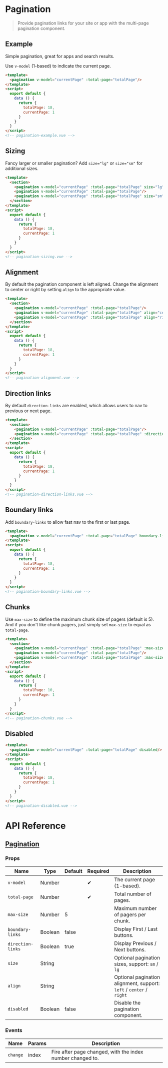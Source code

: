 # Pagination

> Provide pagination links for your site or app with the multi-page pagination component.

<ins class="adsbygoogle"
     style="display:block; text-align:center;"
     data-ad-layout="in-article"
     data-ad-format="fluid"
     data-ad-client="ca-pub-4714899946256166"
     data-ad-slot="4603582855"></ins>

## Example

Simple pagination, great for apps and search results.

Use `v-model` (1-based) to indicate the current page.

```html
<template>
  <pagination v-model="currentPage" :total-page="totalPage"/>
</template>
<script>
  export default {
    data () {
      return {
        totalPage: 18,
        currentPage: 1
      }
    }
  }
</script>
<!-- pagination-example.vue -->
```

## Sizing

Fancy larger or smaller pagination? Add `size="lg"` or `size="sm"` for additional sizes.

```html
<template>
  <section>
    <pagination v-model="currentPage" :total-page="totalPage" size="lg"/>
    <pagination v-model="currentPage" :total-page="totalPage"/>
    <pagination v-model="currentPage" :total-page="totalPage" size="sm"/>
  </section>
</template>
<script>
  export default {
    data () {
      return {
        totalPage: 18,
        currentPage: 1
      }
    }
  }
</script>
<!-- pagination-sizing.vue -->
```

## Alignment

By default the pagination component is left aligned. Change the alignment to center or right by setting `align` to the appropriate value.

```html
<template>
  <section>
    <pagination v-model="currentPage" :total-page="totalPage"/>
    <pagination v-model="currentPage" :total-page="totalPage" align="center"/>
    <pagination v-model="currentPage" :total-page="totalPage" align="right"/>
  </section>
</template>
<script>
  export default {
    data () {
      return {
        totalPage: 18,
        currentPage: 1
      }
    }
  }
</script>
<!-- pagination-alignment.vue -->
```

## Direction links

By default `direction-links` are enabled, which allows users to nav to previous or next page.

```html
<template>
  <section>
    <pagination v-model="currentPage" :total-page="totalPage"/>
    <pagination v-model="currentPage" :total-page="totalPage" :direction-links="false"/>
  </section>
</template>
<script>
  export default {
    data () {
      return {
        totalPage: 18,
        currentPage: 1
      }
    }
  }
</script>
<!-- pagination-direction-links.vue -->
```

## Boundary links

Add `boundary-links` to allow fast nav to the first or last page.

```html
<template>
  <pagination v-model="currentPage" :total-page="totalPage" boundary-links/>
</template>
<script>
  export default {
    data () {
      return {
        totalPage: 18,
        currentPage: 1
      }
    }
  }
</script>
<!-- pagination-boundary-links.vue -->
```

## Chunks

Use `max-size` to define the maximum chunk size of pagers (default is 5). And if you don't like chunk pagers, just simply set `max-size` to equal as `total-page`.

```html
<template>
  <section>
    <pagination v-model="currentPage" :total-page="totalPage" :max-size="3"/>
    <pagination v-model="currentPage" :total-page="totalPage"/>
    <pagination v-model="currentPage" :total-page="totalPage" :max-size="totalPage"/>
  </section>
</template>
<script>
  export default {
    data () {
      return {
        totalPage: 10,
        currentPage: 1
      }
    }
  }
</script>
<!-- pagination-chunks.vue -->
```

## Disabled

```html
<template>
  <pagination v-model="currentPage" :total-page="totalPage" disabled/>
</template>
<script>
  export default {
    data () {
      return {
        totalPage: 18,
        currentPage: 1
      }
    }
  }
</script>
<!-- pagination-disabled.vue -->
```

# API Reference

## [Pagination](https://github.com/uiv-lib/uiv/blob/0.x/src/components/pagination/Pagination.vue)

### Props

Name              | Type       | Default  | Required | Description
----------------  | ---------- | -------- | -------- | -----------------------
`v-model`         | Number     |          | &#10004; | The current page (1-based).
`total-page`      | Number     |          | &#10004; | Total number of pages.
`max-size`        | Number     | 5        |          | Maximum number of pagers per chunk.
`boundary-links`  | Boolean    | false    |          | Display First / Last buttons.
`direction-links` | Boolean    | true     |          | Display Previous / Next buttons.
`size`            | String     |          |          | Optional pagination sizes, support: `sm` / `lg`
`align`           | String     |          |          | Optional pagination alignment, support: `left` / `center` / `right`
`disabled`        | Boolean    | false    |          | Disable the pagination component.

### Events

Name        | Params | Description
----------- | ------ | ---------------
`change`    | index  | Fire after page changed, with the index number changed to.
